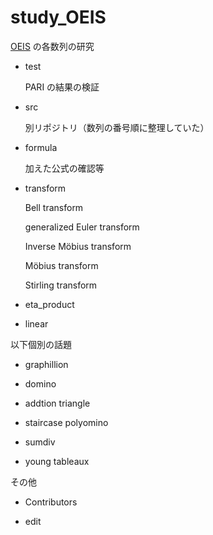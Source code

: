 # study_OEIS

[OEIS](https://oeis.org/) の各数列の研究

- test
 
    PARI の結果の検証

- src

    別リポジトリ（数列の番号順に整理していた）
    
- formula

    加えた公式の確認等
    
- transform

    Bell transform
    
    generalized Euler transform
    
    Inverse Möbius transform

    Möbius transform
    
    Stirling transform
    
- eta_product

- linear

以下個別の話題

- graphillion

- domino

- addtion triangle

- staircase polyomino

- sumdiv

- young tableaux

その他

- Contributors

- edit

